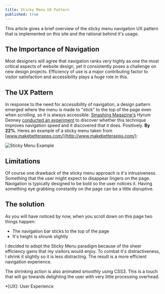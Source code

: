 ```yaml
---
title: Sticky Menu UX Pattern
published: true
---
```


This article gives a brief overview of the sticky menu navigation UX pattern that is implemented on this site and the rational behind it's usage.

## The Importance of Navigation

Most designers will agree that navigation ranks very highly as one the most critical  aspects of website design, yet it consistently poses a challenge on new design projects. Efficiency of use is a major contributing factor to visitor satisfaction and accessibility plays a huge role in this.

## The UX Pattern

In response to the need for accessibility of navigation, a design pattern emerged where the menu is made to "stick" to the top of the page even when scrolling, so it is always accessible. [Smashing Magazine's](http://www.smashingmagazine.com/) Hyrum Denney [conducted an experiment](http://www.smashingmagazine.com/2012/09/11/sticky-menus-are-quicker-to-navigate/) to discover whether this technique improves navigation speed and it discovered that it does. Positively. **By 22%**. Heres an example of a sticky menu taken from [www.makebetterapps.com/](http://www.makebetterapps.com/):

![Sticky Menu Example](/images/design/sticky-menu.gif)

## Limitations

Of course one drawback of the sticky menu approach is it's intrusiveness. Something that the user might expect to disappear lingers on the page. Navigation is typically designed to be bold so the user notices it. Having something eye grabbing constantly on the page can be a little disruptive.

## The solution

As you will have noticed by now, when you scroll down on this page two things happen:

- The navigation bar sticks to the top of the page 
- It's height is shrunk slightly

I decided to adopt the Sticky Menu paradigm because of the sheer efficiency gains that my visitors would enjoy. To combat it's distractiveness, I shrink it slightly so it is less distracting. The result is a more efficient navigation experience. 

The shrinking action is also animated smoothly using CSS3. This is a touch that will go towards delighting the user with very little processing overhead.

*[UX]: User Experience
